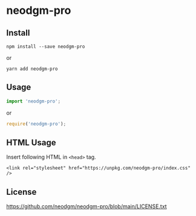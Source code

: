 # neodgm-pro

## Install

```
npm install --save neodgm-pro
```

or

```
yarn add neodgm-pro
```

## Usage

```js
import 'neodgm-pro';
```

or

```js
require('neodgm-pro');
```

## HTML Usage

Insert following HTML in `<head>` tag.

```
<link rel="stylesheet" href="https://unpkg.com/neodgm-pro/index.css" />
```

## License

<https://github.com/neodgm/neodgm-pro/blob/main/LICENSE.txt>

